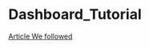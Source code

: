 # Dashboard_Tutorial

[Article We followed](https://www.telerik.com/amp/react-dashboard-tutorial-build-interactive-dashboard/WEx1ZE1sRUVUWkE5S0dNbEhBNXJyUkU3T1Q4PQ2)
